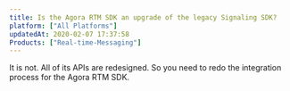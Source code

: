 ```yaml
---
title: Is the Agora RTM SDK an upgrade of the legacy Signaling SDK?
platform: ["All Platforms"]
updatedAt: 2020-02-07 17:37:58
Products: ["Real-time-Messaging"]
---
```

It is not. All of its APIs are redesigned. So you need to redo the integration process for the Agora RTM SDK.